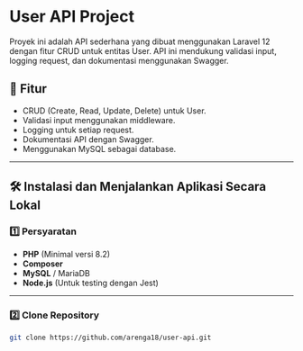 # User API Project

Proyek ini adalah API sederhana yang dibuat menggunakan Laravel 12 dengan fitur CRUD untuk entitas User. API ini mendukung validasi input, logging request, dan dokumentasi menggunakan Swagger.

## 📌 Fitur

-   CRUD (Create, Read, Update, Delete) untuk User.
-   Validasi input menggunakan middleware.
-   Logging untuk setiap request.
-   Dokumentasi API dengan Swagger.
-   Menggunakan MySQL sebagai database.

---

## 🛠️ Instalasi dan Menjalankan Aplikasi Secara Lokal

### 1️⃣ **Persyaratan**

-   **PHP** (Minimal versi 8.2)
-   **Composer**
-   **MySQL** / MariaDB
-   **Node.js** (Untuk testing dengan Jest)

---

### 2️⃣ **Clone Repository**

```sh
git clone https://github.com/arenga18/user-api.git
```
